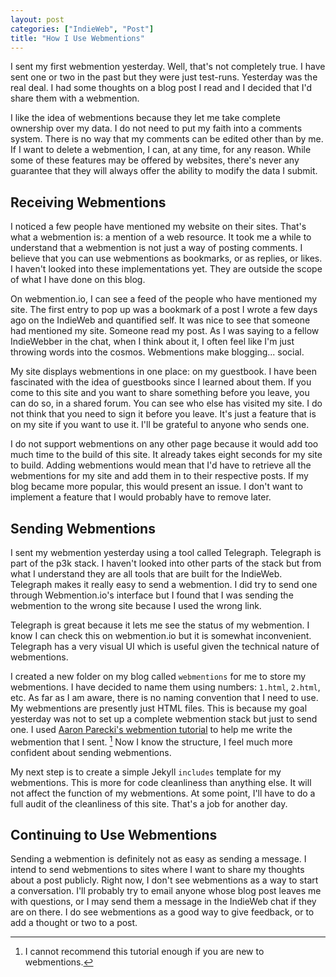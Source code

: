 ```yaml
---
layout: post
categories: ["IndieWeb", "Post"]
title: "How I Use Webmentions"
---
```


I sent my first webmention yesterday. Well, that's not completely true. I have sent one or two in the past but they were just test-runs. Yesterday was the real deal. I had some thoughts on a blog post I read and I decided that I'd share them with a webmention.

I like the idea of webmentions because they let me take complete ownership over my data. I do not need to put my faith into a comments system. There is no way that my comments can be edited other than by me. If I want to delete a webmention, I can, at any time, for any reason. While some of these features may be offered by websites, there's never any guarantee that they will always offer the ability to modify the data I submit.

## Receiving Webmentions

I noticed a few people have mentioned my website on their sites. That's what a webmention is: a mention of a web resource. It took me a while to understand that a webmention is not just a way of posting comments. I believe that you can use webmentions as bookmarks, or as replies, or likes. I haven't looked into these implementations yet. They are outside the scope of what I have done on this blog.

On webmention.io, I can see a feed of the people who have mentioned my site. The first entry to pop up was a bookmark of a post I wrote a few days ago on the IndieWeb and quantified self. It was nice to see that someone had mentioned my site. Someone read my post. As I was saying to a fellow IndieWebber in the chat, when I think about it, I often feel like I'm just throwing words into the cosmos. Webmentions make blogging... social.

My site displays webmentions in one place: on my guestbook. I have been fascinated with the idea of guestbooks since I learned about them. If you come to this site and you want to share something before you leave, you can do so, in a shared forum. You can see who else has visited my site. I do not think that you need to sign it before you leave. It's just a feature that is on my site if you want to use it. I'll be grateful to anyone who sends one.

I do not support webmentions on any other page because it would add too much time to the build of this site. It already takes eight seconds for my site to build. Adding webmentions would mean that I'd have to retrieve all the webmentions for my site and add them in to their respective posts. If my blog became more popular, this would present an issue. I don't want to implement a feature that I would probably have to remove later.

## Sending Webmentions

I sent my webmention yesterday using a tool called Telegraph. Telegraph is part of the p3k stack. I haven't looked into other parts of the stack but from what I understand they are all tools that are built for the IndieWeb. Telegraph makes it really easy to send a webmention. I did try to send one through Webmention.io's interface but I found that I was sending the webmention to the wrong site because I used the wrong link.

Telegraph is great because it lets me see the status of my webmention. I know I can check this on webmention.io but it is somewhat inconvenient. Telegraph has a very visual UI which is useful given the technical nature of webmentions.

I created a new folder on my blog called `webmentions` for me to store my webmentions. I have decided to name them using numbers: `1.html`, `2.html`, etc. As far as I am aware, there is no naming convention that I need to use. My webmentions are presently just HTML files. This is because my goal yesterday was not to set up a complete webmention stack but just to send one. I used [Aaron Parecki's webmention tutorial](https://aaronparecki.com/2018/06/30/11/your-first-webmention) to help me write the webmention that I sent. [^1] Now I know the structure, I feel much more confident about sending webmentions.

My next step is to create a simple Jekyll `includes` template for my webmentions. This is more for code cleanliness than anything else. It will not affect the function of my webmentions. At some point, I'll have to do a full audit of the cleanliness of this site. That's a job for another day.

## Continuing to Use Webmentions

Sending a webmention is definitely not as easy as sending a message. I intend to send webmentions to sites where I want to share my thoughts about a post publicly. Right now, I don't see webmentions as a way to start a conversation. I'll probably try to email anyone whose blog post leaves me with questions, or I may send them a message in the IndieWeb chat if they are on there. I do see webmentions as a good way to give feedback, or to add a thought or two to a post.

[^1]: I cannot recommend this tutorial enough if you are new to webmentions.


